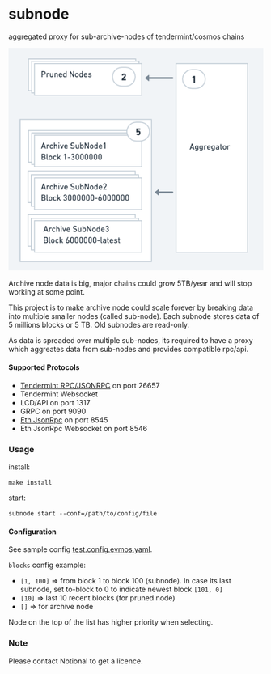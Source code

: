 # subnode
aggregated proxy for sub-archive-nodes of tendermint/cosmos chains

![Subnode Architecture](doc/architecture.png)


Archive node data is big, major chains could grow 5TB/year and will stop working at some point.


This project is to make archive node could scale forever by breaking data into multiple smaller nodes (called sub-node).
Each subnode stores data of 5 millions blocks or 5 TB. Old subnodes are read-only.


As data is spreaded over multiple sub-nodes, its required to have a proxy which aggreates data from sub-nodes and provides compatible rpc/api.

#### Supported Protocols
- [Tendermint RPC/JSONRPC](doc/rpc.md) on port 26657
- Tendermint Websocket
- LCD/API on port 1317
- GRPC on port 9090
- [Eth JsonRpc](doc/ethereum-json-rpc.md) on port 8545
- Eth JsonRpc Websocket on port 8546


### Usage
install:
```console
make install
```


start:
```console
subnode start --conf=/path/to/config/file
```

#### Configuration
See sample config [test.config.evmos.yaml](test.config.evmos.yaml).

`blocks` config example:
- `[1, 100]` => from block 1 to block 100 (subnode). In case its last subnode, set to-block to 0 to indicate newest block `[101, 0]`
- `[10]` => last 10 recent blocks (for pruned node)
- `[]` => for archive node

Node on the top of the list has higher priority when selecting.

### Note
Please contact Notional to get a licence.